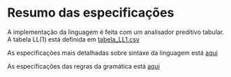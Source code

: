 # Resumo das especificações

A implementação da linguagem é feita com um analisador preditivo tabular.
A tabela LL(1) está definida em [tabela_LL1.csv](https://github.com/NaelsonDouglas/namelesscompiler/blob/master/especificações/tabela_LL1.csv)

As especificações mais detalhadas sobre sintaxe da linguagem está [aqui](https://github.com/NaelsonDouglas/namelesscompiler/blob/master/especificações/2018.1%20Especificações%20compiladores.pdf)

As especificações das regras da gramática está [aqui](https://github.com/NaelsonDouglas/namelesscompiler/blob/master/especificações/gramática.txt)
